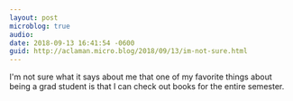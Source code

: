 ```yaml
---
layout: post
microblog: true
audio: 
date: 2018-09-13 16:41:54 -0600
guid: http://aclaman.micro.blog/2018/09/13/im-not-sure.html
---
```

I'm not sure what it says about me that one of my favorite things about being a grad student is that I can check out books for the entire semester.
